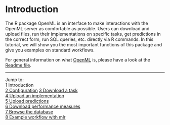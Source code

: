 Introduction
============

The R package OpenML is an interface to make interactions with the OpenML server as comfortable as possible. Users can download and upload files, run their implementations on specific tasks, get
predictions in the correct form, run SQL queries, etc. directly via R commands. In this tutorial, we
will show you the most important functions of this package and give you examples on standard
workflows.

For general information on what [OpenML](http://openml.org/) is, please have a look at the
[Readme file](https://github.com/openml/OpenML/blob/master/README.md).

----------------------------------------------------------------------------------------------------
Jump to:   
1 Introduction  
[2 Configuration](2-Configuration.md) 
[3 Download a task](3-Download-a-task.md)  
[4 Upload an implementation](4-Upload-an-implementation.md)  
[5 Upload predictions](5-Upload-predictions.md)  
[6 Download performance measures](6-Download-performance-measures.md)  
[7 Browse the database](7-Browse-the-database.md)  
[8 Example workflow with mlr](8-Example-workflow-with-mlr.md)
